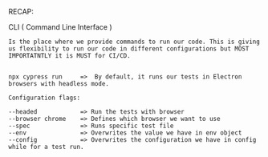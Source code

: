 RECAP:

CLI ( Command Line Interface )

	Is the place where we provide commands to run our code. This is giving us flexibility to run our code in different configurations but MOST IMPORTATNTLY it is MUST for CI/CD.


	npx cypress run 	=>  By default, it runs our tests in Electron browsers with headless mode.

	Configuration flags:

	--headed 			=> Run the tests with browser
	--browser chrome	=> Defines which browser we want to use 
	--spec 				=> Runs specific test file
	--env				=> Overwrites the value we have in env object
	--config 			=> Overwrites the configuration we have in config while for a test run.